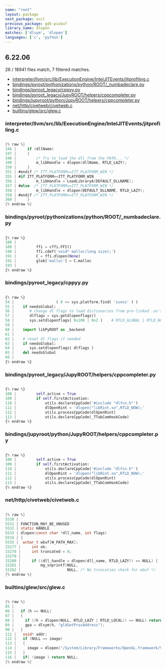 ```yaml
---
name: "root"
layout: package
next_package: nccl
previous_package: gdk-pixbuf
library_name: dlopen
matches: ['dlsym', 'dlopen']
languages: ['c', 'python']
---
```

## 6.22.06
26 / 18941 files match, 7 filtered matches.

 - [interpreter/llvm/src/lib/ExecutionEngine/IntelJITEvents/jitprofiling.c](#interpreterllvmsrclibexecutionengineinteljiteventsjitprofilingc)
 - [bindings/pyroot/pythonizations/python/ROOT/_numbadeclare.py](#bindingspyrootpythonizationspythonroot_numbadeclarepy)
 - [bindings/pyroot_legacy/cppyy.py](#bindingspyroot_legacycppyypy)
 - [bindings/pyroot_legacy/JupyROOT/helpers/cppcompleter.py](#bindingspyroot_legacyjupyroothelperscppcompleterpy)
 - [bindings/jupyroot/python/JupyROOT/helpers/cppcompleter.py](#bindingsjupyrootpythonjupyroothelperscppcompleterpy)
 - [net/http/civetweb/civetweb.c](#nethttpcivetwebcivetwebc)
 - [builtins/glew/src/glew.c](#builtinsglewsrcglewc)

### interpreter/llvm/src/lib/ExecutionEngine/IntelJITEvents/jitprofiling.c

```c

{% raw %}
346 |     if (dllName)
347 |     {
348 |         /* Try to load the dll from the PATH... */
349 |         m_libHandle = dlopen(dllName, RTLD_LAZY);
350 |     }
351 | #endif /* ITT_PLATFORM==ITT_PLATFORM_WIN */
355 | #if ITT_PLATFORM==ITT_PLATFORM_WIN
356 |         m_libHandle = LoadLibraryA(DEFAULT_DLLNAME);
357 | #else  /* ITT_PLATFORM==ITT_PLATFORM_WIN */
358 |         m_libHandle = dlopen(DEFAULT_DLLNAME, RTLD_LAZY);
359 | #endif /* ITT_PLATFORM==ITT_PLATFORM_WIN */
360 |     }
{% endraw %}

```
### bindings/pyroot/pythonizations/python/ROOT/_numbadeclare.py

```python

{% raw %}
188 | 
189 |         ffi = cffi.FFI()
190 |         ffi.cdef('void* malloc(long size);')
191 |         C = ffi.dlopen(None)
192 |         glob['malloc'] = C.malloc
193 | 
{% endraw %}

```
### bindings/pyroot_legacy/cppyy.py

```python

{% raw %}
54 |                   ( 0 <= sys.platform.find( 'sunos' ) )
55 |    if needsGlobal:
56 |       # change dl flags to load dictionaries from pre-linked .so's
57 |       dlflags = sys.getdlopenflags()
58 |       sys.setdlopenflags( 0x100 | 0x2 )    # RTLD_GLOBAL | RTLD_NOW
59 | 
60 |    import libPyROOT as _backend
61 | 
62 |    # reset dl flags if needed
63 |    if needsGlobal:
64 |       sys.setdlopenflags( dlflags )
65 |    del needsGlobal
66 | 
{% endraw %}

```
### bindings/pyroot_legacy/JupyROOT/helpers/cppcompleter.py

```python

{% raw %}
108 |         self.active = True
109 |         if self.firstActivation:
110 |             utils.declareCppCode('#include "dlfcn.h"')
111 |             dlOpenRint = 'dlopen("libRint.so",RTLD_NOW);'
112 |             utils.processCppCode(dlOpenRint)
113 |             utils.declareCppCode(_TTabComHookCode)
{% endraw %}

```
### bindings/jupyroot/python/JupyROOT/helpers/cppcompleter.py

```python

{% raw %}
108 |         self.active = True
109 |         if self.firstActivation:
110 |             utils.declareCppCode('#include "dlfcn.h"')
111 |             dlOpenRint = 'dlopen("libRint.so",RTLD_NOW);'
112 |             utils.processCppCode(dlOpenRint)
113 |             utils.declareCppCode(_TTabComHookCode)
{% endraw %}

```
### net/http/civetweb/civetweb.c

```c

{% raw %}
5530 | 
5531 | FUNCTION_MAY_BE_UNUSED
5532 | static HANDLE
5533 | dlopen(const char *dll_name, int flags)
5534 | {
5535 | 	wchar_t wbuf[W_PATH_MAX];
15277 | 	int ok;
15278 | 	int truncated = 0;
15279 | 
15280 | 	if ((dll_handle = dlopen(dll_name, RTLD_LAZY)) == NULL) {
15281 | 		mg_snprintf(NULL,
15282 | 		            NULL, /* No truncation check for ebuf */
{% endraw %}

```
### builtins/glew/src/glew.c

```c

{% raw %}
85 | 
86 |   if (h == NULL)
87 |   {
88 |     if ((h = dlopen(NULL, RTLD_LAZY | RTLD_LOCAL)) == NULL) return NULL;
89 |     gpa = dlsym(h, "glXGetProcAddress");
90 |   }
111 |   void* addr;
112 |   if (NULL == image)
113 |   {
114 |     image = dlopen("/System/Library/Frameworks/OpenGL.framework/Versions/Current/OpenGL", RTLD_LAZY);
115 |   }
116 |   if( !image ) return NULL;
{% endraw %}

```